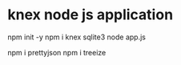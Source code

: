 # knex node js application

npm init -y
npm i knex sqlite3
node app.js

npm i prettyjson
npm i treeize
